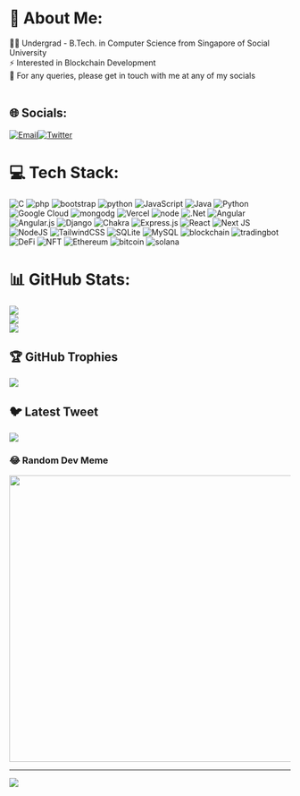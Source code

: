 # 💫 About Me:
👨‍💻 Undergrad - B.Tech. in Computer Science from Singapore of Social University <br>⚡ Interested in Blockchain Development<br>📧 For any queries, please get in touch with me at any of my socials<br><br>


## 🌐 Socials:
[![Email](https://img.shields.io/badge/Instagram-%23E4405F.svg?logo=Instagram&logoColor=white)](smithray1326gmail.com)[![Twitter](https://img.shields.io/badge/Twitter-%231DA1F2.svg?logo=Twitter&logoColor=white)](https://twitter.com/kakamajo_btc) 

# 💻 Tech Stack:
![C](https://img.shields.io/badge/c-%2300599C.svg?style=for-the-badge&logo=c&logoColor=white) ![php](https://img.shields.io/badge/php-%2300599C.svg?style=for-the-badge&logo=c%2B%2B&logoColor=white) ![bootstrap](https://img.shields.io/badge/bootstrap-%231572B6.svg?style=for-the-badge&logo=bootstrap&logoColor=white) ![python](https://img.shields.io/badge/python-%23E34F26.svg?style=for-the-badge&logo=python&logoColor=white) ![JavaScript](https://img.shields.io/badge/javascript-%23323330.svg?style=for-the-badge&logo=javascript&logoColor=%23F7DF1E) ![Java](https://img.shields.io/badge/java-%23ED8B00.svg?style=for-the-badge&logo=java&logoColor=white) ![Python](https://img.shields.io/badge/python-3670A0?style=for-the-badge&logo=python&logoColor=ffdd54) ![Google Cloud](https://img.shields.io/badge/Google%20Cloud-%234285F4.svg?style=for-the-badge&logo=google-cloud&logoColor=white) ![mongodg](https://img.shields.io/badge/mongodg-F80000?style=for-the-badge&logo=mongodg&logoColor=white) ![Vercel](https://img.shields.io/badge/vercel-%23000000.svg?style=for-the-badge&logo=vercel&logoColor=white) ![node](https://img.shields.io/badge/node-%23FF9900.svg?style=for-the-badge&logo=amazon-node&logoColor=white) ![.Net](https://img.shields.io/badge/.NET-5C2D91?style=for-the-badge&logo=.net&logoColor=white) ![Angular](https://img.shields.io/badge/angular-%23DD0031.svg?style=for-the-badge&logo=angular&logoColor=white) ![Angular.js](https://img.shields.io/badge/angular.js-%23E23237.svg?style=for-the-badge&logo=angularjs&logoColor=white) ![Django](https://img.shields.io/badge/django-%23092E20.svg?style=for-the-badge&logo=django&logoColor=white) ![Chakra](https://img.shields.io/badge/chakra-%234ED1C5.svg?style=for-the-badge&logo=chakraui&logoColor=white) ![Express.js](https://img.shields.io/badge/express.js-%23404d59.svg?style=for-the-badge&logo=express&logoColor=%2361DAFB) ![React](https://img.shields.io/badge/react-%2320232a.svg?style=for-the-badge&logo=react&logoColor=%2361DAFB) ![Next JS](https://img.shields.io/badge/Next-black?style=for-the-badge&logo=next.js&logoColor=white) ![NodeJS](https://img.shields.io/badge/node.js-6DA55F?style=for-the-badge&logo=node.js&logoColor=white) ![TailwindCSS](https://img.shields.io/badge/tailwindcss-%2338B2AC.svg?style=for-the-badge&logo=tailwind-css&logoColor=white) ![SQLite](https://img.shields.io/badge/sqlite-%2307405e.svg?style=for-the-badge&logo=sqlite&logoColor=white) ![MySQL](https://img.shields.io/badge/mysql-%2300f.svg?style=for-the-badge&logo=mysql&logoColor=white) 	![blockchain](https://img.shields.io/badge/blockchain-%23F24E1E.svg?style=for-the-badge&logo=blockchain&logoColor=white) ![tradingbot](https://img.shields.io/badge/tradingbot-%2300C4CC.svg?style=for-the-badge&logo=tradingbot&logoColor=white) ![DeFi](https://img.shields.io/badge/DeFi-%23150458.svg?style=for-the-badge&logo=DeFi&logoColor=white) ![NFT](https://img.shields.io/badge/NFT-%23013243.svg?style=for-the-badge&logo=NFT&logoColor=white) ![Ethereum](https://img.shields.io/badge/Ethereum-%23D00000.svg?style=for-the-badge&logo=Ethereum&logoColor=white) ![bitcoin](https://img.shields.io/badge/bitcoin-%230db7ed.svg?style=for-the-badge&logo=bitcoin&logoColor=white) ![solana](https://img.shields.io/badge/solana-%23326ce5.svg?style=for-the-badge&logo=solana&logoColor=white)
# 📊 GitHub Stats:
![](https://github-readme-stats.vercel.app/api?username=sakshamchhawan18&theme=dark&hide_border=false&include_all_commits=false&count_private=false)<br/>
![](https://github-readme-streak-stats.herokuapp.com/?user=sakshamchhawan18&theme=dark&hide_border=false)<br/>
![](https://github-readme-stats.vercel.app/api/top-langs/?username=sakshamchhawan18&theme=dark&hide_border=false&include_all_commits=false&count_private=false&layout=compact)

## 🏆 GitHub Trophies
![](https://github-profile-trophy.vercel.app/?username=sakshamchhawan18&theme=radical&no-frame=false&no-bg=false&margin-w=4)

## 🐦 Latest Tweet
[![](https://gtce.itsvg.in/api?username=sakshamchhawan)](https://github.com/VishwaGauravIn/github-twitter-card-embed)

### 😂 Random Dev Meme
<img src="https://random-memer.herokuapp.com/" width="512px"/>

---
[![](https://visitcount.itsvg.in/api?id=sakshamchhawan18&icon=0&color=0)](https://visitcount.itsvg.in)